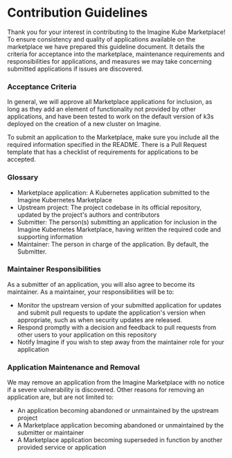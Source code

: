 # Contribution Guidelines

Thank you for your interest in contributing to the Imagine Kube Marketplace! To ensure consistency and quality of applications available on the marketplace we have prepared this guideline document. It details the criteria for acceptance into the marketplace, maintenance requirements and responsibilities for applications, and measures we may take concerning submitted applications if issues are discovered.

### Acceptance Criteria

In general, we will approve all Marketplace applications for inclusion, as long as they add an element of functionality not provided by other applications, and have been tested to work on the default version of k3s deployed on the creation of a new cluster on Imagine.

To submit an application to the Marketplace, make sure you include all the required information specified in the README. There is a Pull Request template that has a checklist of requirements for applications to be accepted.

### Glossary

- Marketplace application: A Kubernetes application submitted to the Imagine Kubernetes Marketplace
- Upstream project: The project codebase in its official repository, updated by the project's authors and contributors
- Submitter: The person(s) submitting an application for inclusion in the Imagine Kubernetes Marketplace, having written the required code and supporting information
- Maintainer: The person in charge of the application. By default, the Submitter.

### Maintainer Responsibilities

As a submitter of an application, you will also agree to become its maintainer. As a maintainer, your responsibilities will be to:
- Monitor the upstream version of your submitted application for updates and submit pull requests to update the application's version when appropriate, such as when security updates are released.
- Respond promptly with a decision and feedback to pull requests from other users to your application on this repository
- Notify Imagine if you wish to step away from the maintainer role for your application

### Application Maintenance and Removal

We may remove an application from the Imagine Marketplace with no notice if a severe vulnerability is discovered. Other reasons for removing an application are, but are not limited to:
- An application becoming abandoned or unmaintained by the upstream project
- A Marketplace application becoming abandoned or unmaintained by the submitter or maintainer
- A Marketplace application becoming superseded in function by another provided service or application
